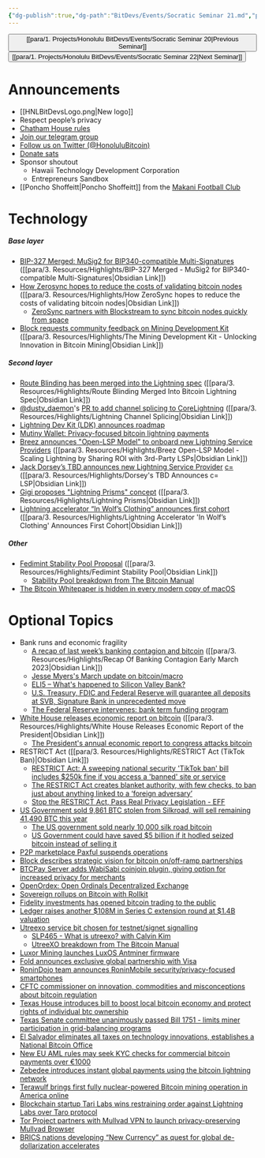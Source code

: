 ```yaml
---
{"dg-publish":true,"dg-path":"BitDevs/Events/Socratic Seminar 21.md","permalink":"/bit-devs/events/socratic-seminar-21/","title":"Socratic Seminar 21","tags":["bitdevs, socratic-21, bitcoin, resource"],"noteIcon":"3","created":"2023-03-09T22:09:07.960-10:00","updated":"2023-04-15T13:49:10.241-10:00"}
---
```




<button class="obsidian-button previous-seminar">[[para/1. Projects/Honolulu BitDevs/Events/Socratic Seminar 20\|Previous Seminar]]</button> <button class="obsidian-button next-seminar">[[para/1. Projects/Honolulu BitDevs/Events/Socratic Seminar 22\|Next Seminar]]</button>

# Announcements

- [[HNLBitDevsLogo.png|New logo]]
- Respect people’s privacy
- [Chatham House rules](https://www.chathamhouse.org/about-us/chatham-house-rule)
- [Join our telegram group](https://t.me/+Uh9gbHO9EHFkZWJh)
- [Follow us on Twitter (@HonoluluBitcoin)](https://twitter.com/HonoluluBitcoin)
- [Donate sats](http://honolulubitdevs.com/donate)
- Sponsor shoutout
	- Hawaii Technology Development Corporation
	- Entrepreneurs Sandbox
- [[Poncho Shoffeitt\|Poncho Shoffeitt]] from the [Makani Football Club](https://makanifc.com/)

# Technology

##### Base layer
- [BIP-327 Merged: MuSig2 for BIP340-compatible Multi-Signatures](https://www.nobsbitcoin.com/bip-327-merged/) ([[para/3. Resources/Highlights/BIP-327 Merged - MuSig2 for BIP340-compatible Multi-Signatures\|Obsidian Link]])
- [How Zerosync hopes to reduce the costs of validating bitcoin nodes](https://bitcoinmagazine.com/technical/zerosync-reduces-bitcoin-node-validation) ([[para/3. Resources/Highlights/How ZeroSync hopes to reduce the costs of validating bitcoin nodes\|Obsidian Link]])
	- [ZeroSync partners with Blockstream to sync bitcoin nodes quickly from space](https://www.nobsbitcoin.com/zerosync-partners-with-blockstream/)
- [Block requests community feedback on Mining Development Kit](https://www.mining.build/the-mining-development-kit-unlocking-innovation-in-bitcoin-mining/) ([[para/3. Resources/Highlights/The Mining Development Kit - Unlocking Innovation in Bitcoin Mining\|Obsidian Link]])
##### Second layer
- [Route Blinding has been merged into the Lightning spec](https://www.nobsbitcoin.com/route-blinding-merged/) ([[para/3. Resources/Highlights/Route Blinding Merged Into Bitcoin Lightning Spec\|Obsidian Link]])
- [@dusty_daemon](https://twitter.com/dusty_daemon)'s [PR to add channel splicing to CoreLightning](https://github.com/ElementsProject/lightning/pull/5675) ([[para/3. Resources/Highlights/Lightning Channel Splicing\|Obsidian Link]])
- [Lightning Dev Kit (LDK) announces roadmap](https://lightningdevkit.org/blog/ldk-roadmap/?ref=nobsbitcoin.com)
- [Mutiny Wallet: Privacy-focused bitcoin lightning payments](https://blog.mutinywallet.com/introducing-mutiny/)
- [Breez announces "Open-LSP Model" to onboard new Lightning Service Providers](https://medium.com/breez-technology/the-breez-open-lsp-model-scaling-lightning-by-sharing-roi-with-3rd-party-lsps-e2ef6e31562e) ([[para/3. Resources/Highlights/Breez Open-LSP Model - Scaling Lightning by Sharing ROI with 3rd-Party LSPs\|Obsidian Link]])
- [Jack Dorsey’s TBD announces new Lightning Service Provider](https://bitcoinmagazine.com/business/tbd-announces-new-bitcoin-lightning-service-provider-c) [c=](https://cequals.xyz/) ([[para/3. Resources/Highlights/Dorsey's TBD Announces c= LSP\|Obsidian Link]])
- [Gigi proposes "Lightning Prisms" concept](https://dergigi.com/2023/03/12/lightning-prisms/) ([[para/3. Resources/Highlights/Lightning Prisms\|Obsidian Link]])
- [Lightning accelerator “In Wolf’s Clothing” announces first cohort](https://wolfnyc.com/news-wolfpack-1) ([[para/3. Resources/Highlights/Lightning Accelerator 'In Wolf’s Clothing' Announces First Cohort\|Obsidian Link]])
##### Other
- [Fedimint Stability Pool Proposal](https://www.nobsbitcoin.com/fedimint-stability-pool-proposal/) ([[para/3. Resources/Highlights/Fedimint Stability Pool\|Obsidian Link]])
	- [Stability Pool breakdown from The Bitcoin Manual](https://thebitcoinmanual.com/articles/fedimint-stability-pool/)
- [The Bitcoin Whitepaper is hidden in every modern copy of macOS](https://waxy.org/2023/04/the-bitcoin-whitepaper-is-hidden-in-every-modern-copy-of-macos/)

# Optional Topics

- Bank runs and economic fragility
	- [A recap of last week’s banking contagion and bitcoin](https://bitcoinmagazine.com/markets/recap-of-last-weeks-banking-contagion-and-bitcoin) ([[para/3. Resources/Highlights/Recap Of Banking Contagion Early March 2023\|Obsidian Link]])
	- [Jesse Myers's March update on bitcoin/macro](https://jessemyers.substack.com/p/63-march-2023-monthly-update-on-bitcoin)
	- [ELI5 – What's happened to Silicon Valley Bank?](https://stacker.news/items/150421)
	- [U.S. Treasury, FDIC and Federal Reserve will guarantee all deposits at SVB, Signature Bank in unprecedented move](https://bitcoinmagazine.com/markets/federal-government-will-guarantee-all-deposits-at-svb-signature-bank)
	- [The Federal Reserve intervenes: bank term funding program](https://bitcoinmagazine.com/markets/federal-reserve-bank-term-funding-program)
- [White House releases economic report on bitcoin](https://bitcoinmagazine.com/legal/what-the-white-house-economic-report-got-wrong-on-bitcoin) ([[para/3. Resources/Highlights/White House Releases Economic Report of the President\|Obsidian Link]])
	- [The President's annual economic report to congress attacks bitcoin](https://www.nobsbitcoin.com/the-presidents-annual-economic-report-to-congress-attacks-bitcoin/)
- RESTRICT Act ([[para/3. Resources/Highlights/RESTRICT Act (TikTok Ban)\|Obsidian Link]])
	- [RESTRICT Act: A sweeping national security 'TikTok ban' bill includes $250k fine if you access a 'banned' site or service](https://www.nobsbitcoin.com/restrict-act/)
	- [The RESTRICT Act creates blanket authority, with few checks, to ban just about anything linked to a ‘foreign adversary’](https://www.coincenter.org/the-restrict-act-creates-blanket-authority-with-few-checks-to-ban-just-about-anything-linked-to-a-foreign-adversary/)
	- [Stop the RESTRICT Act, Pass Real Privacy Legislation - EFF](https://www.nobsbitcoin.com/eff-restrict-act/)
- [US Government sold 9,861 BTC stolen from Silkroad, will sell remaining 41,490 BTC this year](https://www.nobsbitcoin.com/us-goverment-sold-9-800-btc/)
	- [The US government sold nearly 10,000 silk road bitcoin](https://bitcoinmagazine.com/markets/the-us-government-sold-nearly-10000-silk-road-bitcoin)
	- [US Government could have saved $5 billion if it hodled seized bitcoin instead of selling it](https://www.nobsbitcoin.com/us-government-could-have-saved-over-5-1bn-if-it-hodled/)
- [P2P marketplace Paxful suspends operations](https://www.nobsbitcoin.com/paxful-suspends-operations/)
- [Block describes strategic vision for bitcoin on/off-ramp partnerships](https://wallet.build/helping-customers-move-between-fiat-and-bitcoin-how-well-build-with-partners-to-bring-more-people-to-self-custody/)
- [BTCPay Server adds WabiSabi coinjoin plugin, giving option for increased privacy for merchants](https://bitcoinmagazine.com/business/btcpay-server-adds-coinjoin-plugin)
- [OpenOrdex: Open Ordinals Decentralized Exchange](https://openordex.org/)
- [Sovereign rollups on Bitcoin with Rollkit](https://rollkit.dev/blog/sovereign-rollups-on-bitcoin/)
- [Fidelity investments has opened bitcoin trading to the public](https://bitcoinmagazine.com/business/fidelity-has-opened-bitcoin-trading-to-the-public)
- [Ledger raises another $108M in Series C extension round at $1.4B valuation](https://www.nobsbitcoin.com/ledger-raises-extra-108m/)
- [Utreexo service bit chosen for testnet/signet signalling](https://bitcoinops.org/en/newsletters/2023/03/15/#service-bit-for-utreexo)
	- [SLP465 - What is utreexo? with Calvin Kim](https://stephanlivera.com/episode/465/)
	- [UtreeXO breakdown from The Bitcoin Manual](https://thebitcoinmanual.com/articles/explain-utreexo/)
- [Luxor Mining launches LuxOS Antminer firmware](https://luxor.tech/firmware)
- [Fold announces exclusive global partnership with Visa](https://bitcoinmagazine.com/business/fold-announces-exclusive-global-partnership-with-visa)
- [RoninDojo team announces RoninMobile security/privacy-focused smartphones](https://ronindojo.io/en/roninmobile)
- [CFTC commissioner on innovation, commodities and misconceptions about bitcoin regulation](https://bitcoinmagazine.com/culture/cftc-commissioner-on-bitcoin-regulation)
- [Texas House introduces bill to boost local bitcoin economy and protect rights of individual btc ownership](https://bitcoinmagazine.com/legal/texas-house-introduces-bill-to-protect-rights-of-btc-ownership)
- [Texas Senate committee unanimously passed Bill 1751 - limits miner participation in grid-balancing programs](https://bitcoinmagazine.com/legal/what-the-white-house-economic-report-got-wrong-on-bitcoin)
- [El Salvador eliminates all taxes on technology innovations, establishes a National Bitcoin Office](https://www.nobsbitcoin.com/el-salvador-eliminates-all-taxes-on-technology-innovations/)
- [New EU AML rules may seek KYC checks for commercial bitcoin payments over €1000](https://www.nobsbitcoin.com/new-eu-aml-rules/)
- [Zebedee introduces instant global payments using the bitcoin lightning network](https://bitcoinmagazine.com/business/zebedee-introduces-instant-global-payments-using-bitcoin)
- [Terawulf brings first fully nuclear-powered Bitcoin mining operation in America online](https://bitcoinmagazine.com/business/terawulf-first-fully-nuclear-powered-bitcoin-mining)
- [Blockchain startup Tari Labs wins restraining order against Lightning Labs over Taro protocol](https://www.theblock.co/post/219992/blockchain-startup-tari-labs-wins-restraining-order-against-lightning-labs-over-taro-protocol)
- [Tor Project partners with Mullvad VPN to launch privacy-preserving Mullvad Browser](https://www.nobsbitcoin.com/tor-project-mullvad-vpn-mullvad-browser/)
- [BRICS nations developing “New Currency” as quest for global de-dollarization accelerates](https://schiffgold.com/key-gold-news/brics-nations-developing-new-currency-as-quest-for-global-de-dollarization-accelerates/)